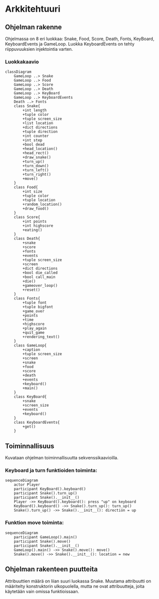 # Arkkitehtuuri
## Ohjelman rakenne
Ohjelmassa on 8 eri luokkaa: Snake, Food, Score, Death, Fonts, KeyBoard, KeyboardEvents ja GameLoop. Luokka KeyboardEvents on tehty riippuvuuksien injektointia varten.
### Luokkakaavio

```mermaid
classDiagram
    GameLoop ..> Snake
    GameLoop ..> Food
    GameLoop ..> Score
    GameLoop ..> Death
    GameLoop ..> KeyBoard
    GameLoop ..> KeyboardEvents
    Death ..> Fonts
    class Snake{
        +int length
        +tuple color
        +tuple screen_size
        +list location
        +dict directions
        +tuple direction
        +int counter
        +int step
        +bool dead
        +head_location()
        +head_rect()
        +draw_snake()
        +turn_up()
        +turn_down()
        +turn_left()
        +turn_right()
        +move()
    }
    class Food{
        +int size
        +tuple color
        +tuple location
        +random_location()
        +draw_food()
    }
    class Score{
        +int points
        +int highscore
        +eating()
    }
    class Death{
        +snake
        +score
        +fonts
        +events
        +tuple screen_size
        +screen
        +dict directions
        +bool die_called
        +bool call_main
        +die()
        +gameover_loop()
        +reset()
    }
    class Fonts{
        +tuple font
        +tuple bigfont
        +game_over
        +points
        +time
        +highscore
        +play_again
        +quit_game
        +rendering_text()
    }
    class GameLoop{
        +caption
        +tuple screen_size
        +screen
        +snake
        +food
        +score
        +death
        +events
        +keyboard()
        +main()
    }
    class KeyBoard{
        +snake
        +screen_size
        +events
        +keyboard()
    }
    class KeyboardEvents{
        +get()
    }
```

## Toiminnallisuus
Kuvataan ohjelman toiminnallisuutta sekvenssikaavioilla.
### Keyboard ja turn funktioiden toiminta:

```mermaid
sequenceDiagram
    actor Player
    participant KeyBoard().keyboard()
    participant Snake().turn_up()
    participant Snake().__init__()
    Player ->> KeyBoard().keyboard(): press "up" on keyboard
    KeyBoard().keyboard() ->> Snake().turn_up(): turn_up()
    Snake().turn_up() ->> Snake().__init__(): direction = up
```

### Funktion move toiminta:

```mermaid
sequenceDiagram
    participant GameLoop().main()
    participant Snake().move()
    participant Snake().__init__()
    GameLoop().main() ->> Snake().move(): move()
    Snake().move() ->> Snake().__init__(): location = new
```

## Ohjelman rakenteen puutteita
Attribuuttien määrä on liian suuri luokassa Snake. Muutama attribuutti on määritelty konstruktorin ulkopuolella, mutta ne ovat attribuutteja, joita käytetään vain omissa funktioissaan.
